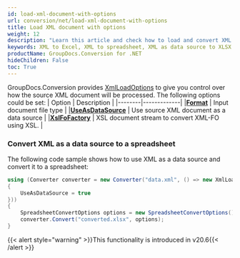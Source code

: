 ```yaml
---
id: load-xml-document-with-options
url: conversion/net/load-xml-document-with-options
title: Load XML document with options
weight: 12
description: "Learn this article and check how to load and convert XML documents with advanced options using GroupDocs.Conversion for .NET API."
keywords: XML to Excel, XML to spreadsheet, XML as data source to XLSX
productName: GroupDocs.Conversion for .NET
hideChildren: False
toc: True
---
```

GroupDocs.Conversion provides [XmlLoadOptions](https://reference.groupdocs.com/conversion/net/groupdocs.conversion.options.load/xmlloadoptions) to give you control over how the source XML document will be processed. The following options could be set:
| Option | Description |
|--------|-------------|
|**[Format](https://reference.groupdocs.com/conversion/net/groupdocs.conversion.options.load/loadoptions/format)** | Input document file type |
|**[UseAsDataSource](https://reference.groupdocs.com/conversion/net/groupdocs.conversion.options.load/xmlloadoptions/useasdatasource)** | Use source XML document as a data source |
|**[XslFoFactory](https://reference.groupdocs.com/conversion/net/groupdocs.conversion.options.load/xmlloadoptions/xslfofactory)** | XSL document stream to convert XML-FO using XSL. |

### Convert XML as a data source to a spreadsheet

The following code sample shows how to use XML as a data source and convert it to a spreadsheet:

```csharp
using (Converter converter = new Converter("data.xml", () => new XmlLoadOptions
{
    UseAsDataSource = true
}))
{
    SpreadsheetConvertOptions options = new SpreadsheetConvertOptions();
    converter.Convert("converted.xlsx", options);
}
```

{{< alert style="warning" >}}This functionality is introduced in v20.6{{< /alert >}}
